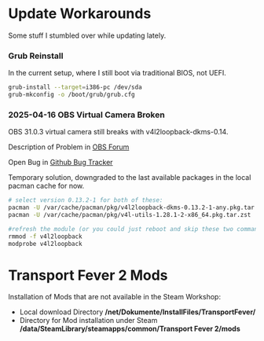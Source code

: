 # Update Workarounds
Some stuff I stumbled over while updating lately.

### Grub Reinstall
In the current setup, where I still boot via traditional BIOS, not UEFI.
```bash
grub-install --target=i386-pc /dev/sda
grub-mkconfig -o /boot/grub/grub.cfg
```

### 2025-04-16 OBS Virtual Camera Broken
OBS 31.0.3 virtual camera still breaks with v4l2loopback-dkms-0.14.

Description of Problem in [OBS Forum](https://obsproject.com/forum/threads/obs-virtual-camera-failed-to-start-streaming-on-dev-video2-invalid-argument.184717/)

Open Bug in [Github Bug Tracker](https://github.com/ublue-os/akmods/issues/328)

Temporary solution, downgraded to the last available packages in the local pacman cache for now.

```bash
# select version 0.13.2-1 for both of these:
pacman -U /var/cache/pacman/pkg/v4l2loopback-dkms-0.13.2-1-any.pkg.tar.zst
pacman -U /var/cache/pacman/pkg/v4l-utils-1.28.1-2-x86_64.pkg.tar.zst

#refresh the module (or you could just reboot and skip these two commands)
rmmod -f v4l2loopback
modprobe v4l2loopback
```

# Transport Fever 2 Mods
Installation of Mods that are not available in the Steam Workshop:

* Local download Directory **/net/Dokumente/InstallFiles/TransportFever/**
* Directory for Mod installation under Steam **/data/SteamLibrary/steamapps/common/Transport Fever 2/mods**


